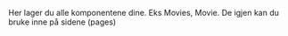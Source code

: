 Her lager du alle komponentene dine. Eks Movies, Movie. De igjen kan du bruke inne på sidene (pages)
